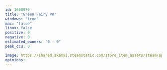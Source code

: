 ```yaml
---
id: 1600970
title: "Green Fairy VR"
windows: "true"
mac: "false"
linux: false
positive: 0
negative: 0
estimated_owners: "0 - 0"
peak_ccu: 0

image: https://shared.akamai.steamstatic.com/store_item_assets/steam/apps/1600970/header.jpg?t=1625610274
opinions:
---
```

